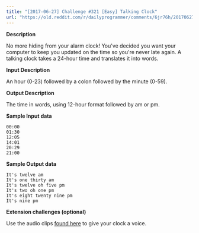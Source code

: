 ```yaml
---
title: "[2017-06-27] Challenge #321 [Easy] Talking Clock"
url: "https://old.reddit.com/r/dailyprogrammer/comments/6jr76h/20170627_challenge_321_easy_talking_clock/"
---
```



**Description**

No more hiding from your alarm clock! You've decided you want your computer to keep you updated on the time so you're never late again. A talking clock takes a 24-hour time and translates it into words. 


**Input Description**

An hour (0-23) followed by a colon followed by the minute (0-59).


**Output Description**

The time in words, using 12-hour format followed by am or pm. 


**Sample Input data**

    00:00
    01:30
    12:05
    14:01
    20:29
    21:00


**Sample Output data**

    It's twelve am
    It's one thirty am
    It's twelve oh five pm
    It's two oh one pm
    It's eight twenty nine pm
    It's nine pm


**Extension challenges (optional)**

Use the audio clips [found here](http://steve-audio.net/voices/) to give your clock a voice.

